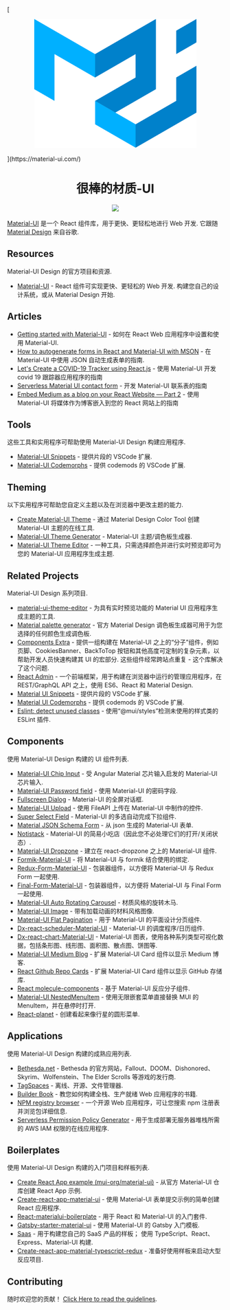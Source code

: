 <div class="github-widget" data-repo="nadunindunil/awesome-material-ui"></div>
[<p align="center"><img src="https://raw.githubusercontent.com/nadunindunil/awesome-material-ui/master/material-ui-logo.svg" height=300></p>](https://material-ui.com/)

<h1 align="center">很棒的材质-UI</h1>

[<p align="center"><img src="https://awesome.re/badge.svg" height=20></p>](https://raw.githubusercontent.com/sindresorhus/awesome)

[Material-UI](https://material-ui.com/) 是一个 React 组件库，用于更快、更轻松地进行 Web 开发. 它跟随 [Material Design](https://material.io/design/introduction/) 来自谷歌.



## Resources

Material-UI Design 的官方项目和资源.

- [Material-UI](https://material-ui.com/)  - React 组件可实现更快、更轻松的 Web 开发. 构建您自己的设计系统，或从 Material Design 开始.

## Articles

- [Getting started with Material-UI](https://medium.com/codingthesmartway-com-blog/getting-started-with-material-ui-for-react-material-design-for-react-364b2688b555) - 如何在 React Web 应用程序中设置和使用 Material-UI.
- [How to autogenerate forms in React and Material-UI with MSON](https://medium.com/free-code-camp/how-to-autogenerate-forms-in-react-and-material-ui-with-mson-5771b1b7e739) - 在 Material-UI 中使用 JSON 自动生成表单的指南.
- [Let's Create a COVID-19 Tracker using React.js](https://towardsdatascience.com/lets-create-a-covid-19-tracker-using-react-js-5a3a0265a633) - 使用 Material-UI 开发 covid 19 跟踪器应用程序的指南
- [Serverless Material UI contact form](https://medium.com/design-bootcamp/serverless-material-ui-contact-form-55296e107609) - 开发 Material-UI 联系表的指南
- [Embed Medium as a blog on your React Website — Part 2](https://medium.com/datadriveninvestor/embed-medium-as-a-blog-on-your-react-website-part-2-187db2b60a59) - 使用 Material-UI 将媒体作为博客嵌入到您的 React 网站上的指南

## Tools

这些工具和实用程序可帮助使用 Material-UI Design 构建应用程序.

- [Material-UI Snippets](https://marketplace.visualstudio.com/items?itemName=vscodeshift.material-ui-snippets) - 提供片段的 VSCode 扩展.
- [Material-UI Codemorphs](https://marketplace.visualstudio.com/items?itemName=vscodeshift.material-ui-codemorphs) - 提供 codemods 的 VSCode 扩展.

## Theming

以下实用程序可帮助您自定义主题以及在浏览器中更改主题的能力.

- [Create Material-UI Theme](https://github.com/react-theming/create-mui-theme) - 通过 Material Design Color Tool 创建 Material-UI 主题的在线工具.
- [Material-UI Theme Generator](https://cimdalli.github.io/mui-theme-generator/) - Material-UI 主题/调色板生成器.
- [Material-UI Theme Editor](https://in-your-saas.github.io/material-ui-theme-editor/) - 一种工具，只需选择颜色并进行实时预览即可为您的 Material-UI 应用程序生成主题.

## Related Projects

Material-UI Design 系列项目.

- [material-ui-theme-editor](https://in-your-saas.github.io/material-ui-theme-editor/) - 为具有实时预览功能的 Material UI 应用程序生成主题的工具.
- [Material palette generator](https://m2.material.io/inline-tools/color/) - 官方 Material Design 调色板生成器可用于为您选择的任何颜色生成调色板.
- [Components Extra](https://github.com/alexandre-lelain/components-extra)  - 提供一组构建在 Material-UI 之上的“分子”组件，例如页脚、CookiesBanner、BackToTop 按钮和其他高度可定制的复杂元素，以帮助开发人员快速构建其 UI 的宏部分. 这些组件经常跨站点重复 - 这个库解决了这个问题.
- [React Admin](https://marmelab.com/react-admin/) - 一个前端框架，用于构建在浏览器中运行的管理应用程序，在 REST/GraphQL API 之上，使用 ES6、React 和 Material Design.
- [Material UI Snippets](https://marketplace.visualstudio.com/items?itemName=vscodeshift.material-ui-snippets) - 提供片段的 VSCode 扩展.
- [Material UI Codemorphs](https://marketplace.visualstudio.com/items?itemName=vscodeshift.material-ui-codemorphs) - 提供 codemods 的 VSCode 扩展.
- [Eslint: detect unused classes](https://github.com/jens-ox/eslint-plugin-material-ui-unused-classes) - 使用“@mui/styles”检测未使用的样式类的 ESLint 插件.

## Components

使用 Material-UI Design 构建的 UI 组件列表.

- [Material-UI Chip Input](https://github.com/TeamWertarbyte/material-ui-chip-input) - 受 Angular Material 芯片输入启发的 Material-UI 芯片输入.
- [Material-UI Password field](https://github.com/TeamWertarbyte/material-ui-password-field) - 使用 Material-UI 的密码字段.
- [Fullscreen Dialog](https://github.com/TeamWertarbyte/material-ui-fullscreen-dialog) - Material-UI 的全屏对话框.
- [Material-UI Upload](https://github.com/corpix/material-ui-upload) - 使用 FileAPI 上传在 Material-UI 中制作的控件.
- [Super Select Field](https://github.com/Sharlaan/material-ui-superselectfield) - Material-UI 的多选自动完成下拉组件.
- [Material JSON Schema Form](https://github.com/nadunindunil/material-jsonschema-form) - 从 json 生成的 Material-UI 表单.
- [Notistack](https://github.com/iamhosseindhv/notistack) - Material-UI 的简易小吃店（因此您不必处理它们的打开/关闭状态）.
- [Material-UI Dropzone](https://github.com/Yuvaleros/material-ui-dropzone) - 建立在 react-dropzone 之上的 Material-UI 组件.
- [Formik-Material-UI](https://github.com/stackworx/formik-material-ui) - 将 Material-UI 与 formik 结合使用的绑定.
- [Redux-Form-Material-UI](https://github.com/erikras/redux-form-material-ui) - 包装器组件，以方便将 Material-UI 与 Redux Form 一起使用.
- [Final-Form-Material-UI](https://github.com/Deadly0/final-form-material-ui) - 包装器组件，以方便将 Material-UI 与 Final Form 一起使用.
- [Material-UI Auto Rotating Carousel](https://mui.wertarbyte.com/#material-auto-rotating-carousel) - 材质风格的旋转木马.
- [Material-UI Image](https://mui.wertarbyte.com/#material-ui-image) - 带有加载动画的材料风格图像.
- [Material-UI Flat Pagination](https://github.com/szmslab/material-ui-flat-pagination) - 用于 Material-UI 的平面设计分页组件.
- [Dx-react-scheduler-Material-UI](https://devexpress.github.io/devextreme-reactive/react/scheduler/) - Material-UI 的调度程序/日历组件.
- [Dx-react-chart-Material-UI](https://devexpress.github.io/devextreme-reactive/react/chart/) - Material-UI 图表，使用各种系列类型可视化数据，包括条形图、线形图、面积图、散点图、饼图等.
- [Material-UI Medium Blog](https://github.com/sabesansathananthan/material-ui-medium-blog) - 扩展 Material-UI Card 组件以显示 Medium 博客.
- [React Github Repo Cards](https://github.com/sabesansathananthan/react-github-repo-cards) - 扩展 Material-UI Card 组件以显示 GitHub 存储库.
- [React molecule-components](https://github.com/alexandre-lelain/components-extra) - 基于 Material-UI 反应分子组件.
- [Material-UI NestedMenuItem](https://github.com/azmenak/material-ui-nested-menu-item) - 使用无限嵌套菜单直接替换 MUI 的 MenuItem，并在悬停时打开.
- [React-planet](https://github.com/innFactory/react-planet) - 创建看起来像行星的圆形菜单.


## Applications

使用 Material-UI Design 构建的成熟应用列表.

- [Bethesda.net](https://bethesda.net/) - Bethesda 的官方网站，Fallout、DOOM、Dishonored、Skyrim、Wolfenstein、The Elder Scrolls 等游戏的发行商.
- [TagSpaces](https://www.tagspaces.org/) - 离线、开源、文件管理器.
- [Builder Book](https://builderbook.org/) - 教您如何构建全栈、生产就绪 Web 应用程序的书籍.
- [NPM registry browser](https://topheman.github.io/npm-registry-browser/) - 一个开源 Web 应用程序，可让您搜索 npm 注册表并浏览包详细信息.
- [Serverless Permission Policy Generator](https://github.com/Open-SL/serverless-permission-generator) - 用于生成部署无服务器堆栈所需的 AWS IAM 权限的在线应用程序.

## Boilerplates

使用 Material-UI Design 构建的入门项目和样板列表.

- [Create React App example (mui-org/material-ui)](https://github.com/mui-org/material-ui/tree/master/examples/create-react-app) - 从官方 Material-UI 仓库创建 React App 示例.
- [Create-react-app-material-ui](https://github.com/katopz/create-react-app-material-ui) - 使用 Material-UI 表单提交示例的简单创建 React 应用程序.
- [React-materialui-boilerplate](https://github.com/syedabuthahirm/react-materialui-boilerplate) - 用于 React 和 Material-UI 的入门套件.
- [Gatsby-starter-material-ui](https://github.com/nareshbhatia/gatsby-starter-material-ui) - 使用 Material-UI 的 Gatsby 入门模板.
- [Saas](https://github.com/async-labs/saas)  - 用于构建您自己的 SaaS 产品的样板； 使用 TypeScript、React、Express、Material-UI 构建.
- [Create-react-app-material-typescript-redux](https://github.com/innFactory/create-react-app-material-typescript-redux) - 准备好使用样板来启动大型反应项目.

## Contributing

随时欢迎您的贡献！ [Click Here to read the guidelines](https://github.com/nadunindunil/awesome-material-ui/blob/master/contributing.md).
